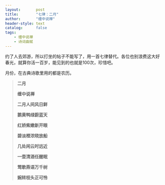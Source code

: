 ```yaml
---
layout:       post
title:        "七律：二月"
author:       "缠中说禅"
header-style: text
catalog:      false
tags:
    - 缠中说禅
    - 诗词曲赋
---
```


约了人去郊游，所以打坐的帖子不能写了，用一首七律替代。各位也别浪费这大好春光，就算你活一百岁，能见到的也就是100次，珍惜吧。



月份，在古典诗歌里用的都是农历。



> **二月**
>
> 
>
> **缠中说禅**
>
> 
>
> **二月人间风日鲜**
>
> **鹅黄鸭绿蔚蓝天**
>
> **红娇紫嫩新开眼**
>
> **碧淡橙浓晓放船**
>
> **几处闲云时远近**
>
> **一壶清酒任醒眠**
>
> **莺歌燕语万千树**
>
> **婉转枝头正可怜**
